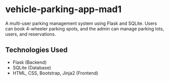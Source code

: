 # vehicle-parking-app-mad1
A multi-user parking management system using Flask and SQLite. Users can book 4-wheeler parking spots, and the admin can manage parking lots, users, and reservations.

## Technologies Used

- Flask (Backend)
- SQLite (Database)
- HTML, CSS, Bootstrap, Jinja2 (Frontend)